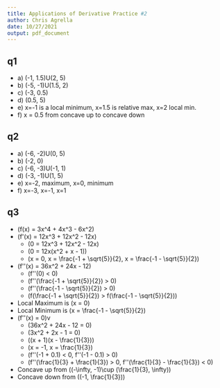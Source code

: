 ```yaml
---
title: Applications of Derivative Practice #2
author: Chris Agrella
date: 10/27/2021
output: pdf_document
---
```


## q1

- a) (-1, 1.5)U(2, 5)
- b) (-5, -1)U(1.5, 2)
- c) (-3, 0.5)
- d) (0.5, 5)
- e) x=-1 is a local minimum, x=1.5 is relative max, x=2 local min.
- f) x = 0.5 from concave up to concave down

## q2

- a) (-6, -2)U(0, 5)
- b) (-2, 0)
- c) (-6, -3)U(-1, 1)
- d) (-3, -1)U(1, 5)
- e) x=-2, maximum, x=0, minimum
- f) x=-3, x=-1, x=1

## q3

- \(f(x) = 3x^4 + 4x^3 - 6x^2\)
- \(f'(x) = 12x^3 + 12x^2 - 12x\)
  - \(0 = 12x^3 + 12x^2 - 12x\)
  - \(0 = 12x(x^2 + x - 1)\)
  - \(x = 0, x = \frac{-1 + \sqrt{5}}{2}, x = \frac{-1 - \sqrt{5}}{2}\)
- \(f''(x) = 36x^2 + 24x - 12\)
  - \(f''(0) < 0\)
  - \(f''(\frac{-1 + \sqrt{5}}{2}) > 0\)
  - \(f''(\frac{-1 - \sqrt{5}}{2}) > 0\)
  - \(f(\frac{-1 + \sqrt{5}}{2}) > f(\frac{-1 - \sqrt{5}}{2})\)
- Local Maximum is \(x = 0\)
- Local Minimum is \(x = \frac{-1 - \sqrt{5}}{2}\)
- \(f''(x) = 0\)v
  - \(36x^2 + 24x - 12 = 0\)
  - \(3x^2 + 2x - 1 = 0\)
  - \((x + 1)(x - \frac{1}{3})\)
  - \(x = -1, x = \frac{1}{3}\)
  - \(f''(-1 + 0.1) < 0, f''(-1 - 0.1) > 0\)
  - \(f''(\frac{1}{3} + \frac{1}{3}) > 0, f''(\frac{1}{3} - \frac{1}{3}) < 0\)
- Concave up from \((-\infty, -1)\cup (\frac{1}{3}, \infty)\)
- Concave down from \((-1, \frac{1}{3})\)
